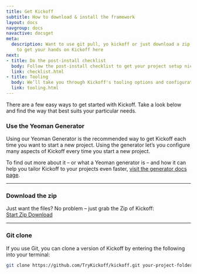 ```yaml
---
title: Get Kickoff
subtitle: How to download & install the framework
layout: docs
navgroup: docs
navactive: docsget
meta:
  description: Want to use git pull, yo kickoff or just download a zip. Find out how
    to get your hands on Kickoff here
next:
- title: Do the post-install checklist
  body: Follow the post-install checklist to get your project setup nice and quickly
  link: checklist.html
- title: Tooling
  body: We’ll take you through Kickoff's tooling options and configuration
  link: tooling.html
---
```


There are a few easy ways to get started with Kickoff.  Take a look below and find the way that best suits your particular needs.

### Use the Yeoman Generator

Using our Yeoman Generator is the recommended way to get Kickoff each time you want to start a new project. Using the generator let’s you configure many aspects of Kickoff every time you start a new project.

To find out more about it – or what a Yeoman generator is – and how it can help you tailor Kickoff to your projects even faster, [visit the generator docs page](yeoman.html).

<hr class="sectionSplitter">

### Download the zip

Just want the files?  No problem – just grab the Zip of Kickoff:<br>
<a href="https://github.com/TryKickoff/kickoff/archive/master.zip" class="btn btn--primary btn--small">Start Zip Download</a>

<hr class="sectionSplitter">

### Git clone

If you use Git, you can clone a version of Kickoff by entering the following into your terminal:

```sh
git clone https://github.com/TryKickoff/kickoff.git your-project-folder
```
